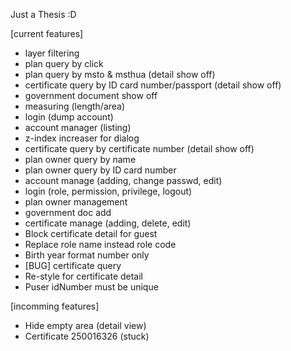 Just a Thesis :D

[current features]
  - layer filtering
  - plan query by click
  - plan query by msto & msthua (detail show off)
  - certificate query by ID card number/passport (detail show off)
  - government document show off
  - measuring (length/area)
  - login (dump account)
  - account manager (listing)
  - z-index increaser for dialog
  - certificate query by certificate number (detail show off)
  - plan owner query by name
  - plan owner query by ID card number
  - account manage (adding, change passwd, edit)
  - login (role, permission, privilege, logout)
  - plan owner management
  - government doc add
  - certificate manage (adding, delete, edit)
  - Block certificate detail for guest
  - Replace role name instead role code
  - Birth year format number only
  - [BUG] certificate query
  - Re-style for certificate detail
  - Puser idNumber must be unique

[incomming features]
  - Hide empty area (detail view)
  - Certificate 250016326 (stuck)


